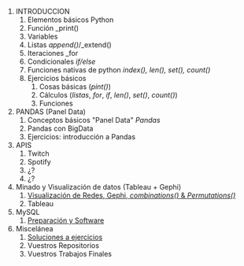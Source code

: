 1.  INTRODUCCION
    1.  Elementos básicos Python
    2. Función _print()
    3. Variables
    4. Listas _append()_/_extend()
    5. Iteraciones _for
    6. Condicionales _if/else_
    7. Funciones nativas de python _index(), len(), set(), count()_
    8.  Ejercicios básicos
        1. Cosas básicas (_pint()_)
        2. Cálculos (_listas_, _for_, _if_, _len()_, _set()_, _count()_)
        3. Funciones
2. PANDAS (Panel Data)
    1. Conceptos básicos "Panel Data" _Pandas_
    2. Pandas con BigData
    3. Ejercicios: introducción a Pandas
3.  APIS
    1. Twitch
    2.  Spotify
    3.  ¿?
    4.  ¿?
4.  Minado y Visualización de datos (Tableau + Gephi)
    1.  [Visualización de Redes, Gephi, _combinations()_ & _Permutations()_](https://adriapadilla.github.io/bigdata-uab/grafos.html)
    2.  Tableau
5.  MySQL
    1.  [Preparación y Software](https://adriapadilla.github.io/bigdata-uab/preparacion.html)
6.  Miscelánea
    1.  [Soluciones a ejercicios](https://github.com/AdriaPadilla/bigdata-uab/blob/main/ejercicios/soluciones.md)
    2.  Vuestros Repositorios
    3.  Vuestros Trabajos Finales
